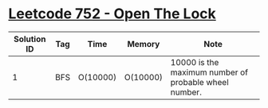 # [Leetcode 752 - Open The Lock](https://leetcode.com/problems/open-the-lock/)

| Solution ID | Tag | Time | Memory | Note |
| ----------- | --- | ---- | ------ | ---- |
| 1 | BFS | O(10000) | O(10000) | 10000 is the maximum number of probable wheel number. |